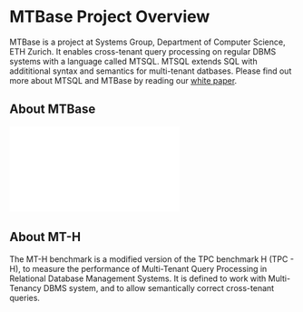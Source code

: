 # MTBase Project Overview

MTBase is a project at Systems Group, Department of Computer Science, ETH Zurich. It enables cross-tenant query processing on regular DBMS systems with a language called MTSQL. MTSQL extends SQL with addititional syntax and semantics for multi-tenant datbases. Please find out more about MTSQL and MTBase by reading our [white paper](extended.pdf).

## About MTBase
![MTBase Architecture](mtbase-arch.pdf "MTBase Architecture")



## About MT-H
The MT-H benchmark is a modified version of the TPC benchmark H (TPC - H), to measure the performance of Multi-Tenant Query Processing in Relational Database Management Systems. 
It is defined to work with Multi-Tenancy DBMS system, and to allow semantically correct cross-tenant queries.
